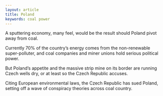 ```yaml
---
layout: article
title: Poland
keywords: coal power
---
```


A sputtering economy, many feel, would be the result should Poland pivot away from coal.

Currently 70% of the country’s energy comes from the non-renewable super-polluter, and coal companies and miner unions hold serious political power.

But Poland’s appetite and the massive strip mine on its border are running Czech wells dry, or at least so the Czech Republic accuses.

Citing European environmental laws, the Czech Republic has sued Poland, setting off a wave of conspiracy theories across coal country.

